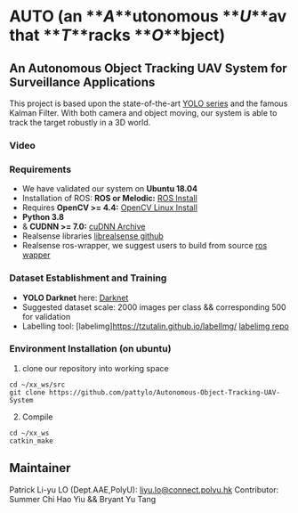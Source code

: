 # AUTO (an **_A_**utonomous **_U_**av that **_T_**racks **_O_**bject)
##  An Autonomous Object Tracking UAV System for Surveillance Applications
This project is based upon the state-of-the-art [YOLO series](https://github.com/AlexeyAB/darknet) and the famous Kalman Filter. With both camera and object moving, our system is able to track the target robustly in a 3D world.


### Video

### Requirements
* We have validated our system on **Ubuntu 18.04**
* Installation of ROS: **ROS or Melodic:** [ROS Install](http://wiki.ros.org/ROS/Installation)
* Requires **OpenCV >= 4.4:** [OpenCV Linux Install](https://docs.opencv.org/4.4.0/d7/d9f/tutorial_linux_install.html)
* **Python 3.8** 
* & **CUDNN >= 7.0:** [cuDNN Archive](https://developer.nvidia.com/rdp/cudnn-archive)
* Realsense libraries [librealsense github](https://github.com/IntelRealSense/librealsense/blob/master/doc/distribution_linux.md)
* Realsense ros-wrapper, we suggest users to build from source [ros wapper](https://github.com/IntelRealSense/realsense-ros#step-2-install-intel-realsense-ros-from-sources)

### Dataset Establishment and Training
* **YOLO Darknet** here: [Darknet](https://github.com/pjreddie/darknet)
* Suggested dataset scale: 2000 images per class && corresponding 500 for validation 
* Labelling tool: [labelimg]https://tzutalin.github.io/labelImg/ [labelimg repo](https://github.com/tzutalin/labelImg)

### Environment Installation (on ubuntu)
1. clone our repository into working space

```
cd ~/xx_ws/src
git clone https://github.com/pattylo/Autonomous-Object-Tracking-UAV-System
```

2. Compile 
```
cd ~/xx_ws
catkin_make
```


## Maintainer 
Patrick Li-yu LO (Dept.AAE,PolyU): [liyu.lo@connect.polyu.hk](liyu.lo@connect.polyu.hk)
Contributor: Summer Chi Hao Yiu && Bryant Yu Tang
